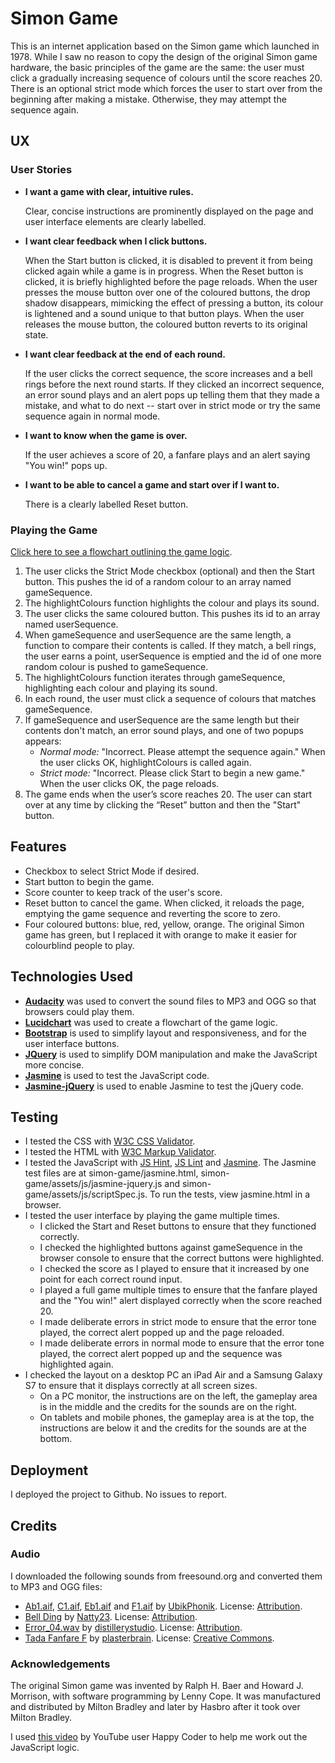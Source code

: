 # Simon Game
This is an internet application based on the Simon game which launched in 1978. While I saw no reason to copy the design of the original Simon game 
hardware, the basic principles of the game are the same: the user must click a gradually increasing sequence of colours until the score reaches 20. 
There is an optional strict mode which forces the user to start over from the beginning after making a mistake. Otherwise, they may attempt the sequence again.

## UX

### User Stories
- **I want a game with clear, intuitive rules.**

    Clear, concise instructions are prominently displayed on the page and user interface elements are clearly labelled.

- **I want clear feedback when I click buttons.**

    When the Start button is clicked, it is disabled to prevent it from being clicked again while a game is in progress. 
    When the Reset button is clicked, it is briefly highlighted before the page reloads. When the user presses the mouse 
    button over one of the coloured buttons, the drop shadow disappears, mimicking the effect of pressing a button, its 
    colour is lightened and a sound unique to that button plays. When the user releases the mouse button, the coloured 
    button reverts to its original state.

- **I want clear feedback at the end of each round.**

    If the user clicks the correct sequence, the score increases and a bell rings before the next round starts.
    If they clicked an incorrect sequence, an error sound plays and an alert pops up telling them that they made a mistake, 
    and what to do next -- start over in strict mode or try the same sequence again in normal mode. 

- **I want to know when the game is over.**

    If the user achieves a score of 20, a fanfare plays and an alert saying "You win!" pops up.

- **I want to be able to cancel a game and start over if I want to.**

    There is a clearly labelled Reset button.


### Playing the Game

[Click here to see a flowchart outlining the game logic](https://www.lucidchart.com/invitations/accept/86cda98e-cc15-4030-b20d-b76d33c29d08).

1. The user clicks the Strict Mode checkbox (optional) and then the Start button. This pushes the id of a random colour to an array named gameSequence.
2. The highlightColours function highlights the colour and plays its sound.
3. The user clicks the same coloured button. This pushes its id to an array named userSequence. 
4. When gameSequence and userSequence are the same length, a function to compare their contents is called. If they match, a bell rings, the user earns a point, userSequence is emptied 
and the id of one more random colour is pushed to gameSequence.
5. The highlightColours function iterates through gameSequence, highlighting each colour and playing its sound.
6. In each round, the user must click a sequence of colours that matches gameSequence.
7. If gameSequence and userSequence are the same length but their contents don't match, an error sound plays, and one of two popups appears:
    - *Normal mode:* "Incorrect. Please attempt the sequence again." When the user clicks OK, highlightColours is called again.
    - *Strict mode:* "Incorrect. Please click Start to begin a new game." When the user clicks OK, the page reloads.
8. The game ends when the user’s score reaches 20. The user can start over at any time by clicking the “Reset” button and then the "Start" button.

## Features

- Checkbox to select Strict Mode if desired.
- Start button to begin the game.
- Score counter to keep track of the user's score.
- Reset button to cancel the game. When clicked, it reloads the page, emptying the game sequence and reverting the score to zero.
- Four coloured buttons: blue, red, yellow, orange. The original Simon game has green, but I replaced it with orange to make it easier for colourblind people to play.


## Technologies Used

- **[Audacity](https://www.audacityteam.org/)** was used to convert the sound files to MP3 and OGG so that browsers could play them.
- **[Lucidchart](https://www.lucidchart.com/)** was used to create a flowchart of the game logic.
- **[Bootstrap](https://getbootstrap.com/)** is used to simplify layout and responsiveness, and for the user interface buttons.
- **[JQuery](https://jquery.com)** is used to simplify DOM manipulation and make the JavaScript more concise.
- **[Jasmine](https://jasmine.github.io/)** is used to test the JavaScript code.
- **[Jasmine-jQuery](https://github.com/velesin/jasmine-jquery)** is used to enable Jasmine to test the jQuery code.


## Testing
- I tested the CSS with [W3C CSS Validator](https://jigsaw.w3.org/css-validator/).
- I tested the HTML with [W3C Markup Validator](https://validator.w3.org/).
- I tested the JavaScript with [JS Hint](http://jshint.com/), [JS Lint](http://www.jslint.com/) and [Jasmine](https://jasmine.github.io/). 
The Jasmine test files are at simon-game/jasmine.html, simon-game/assets/js/jasmine-jquery.js and simon-game/assets/js/scriptSpec.js. 
To run the tests, view jasmine.html in a browser.
- I tested the user interface by playing the game multiple times.
    - I clicked the Start and Reset buttons to ensure that they functioned correctly.
    - I checked the highlighted buttons against gameSequence in the browser console to ensure that the correct buttons were highlighted.
    - I checked the score as I played to ensure that it increased by one point for each correct round input.
    - I played a full game multiple times to ensure that the fanfare played and the "You win!" alert displayed correctly when the score reached 20.
    - I made deliberate errors in strict mode to ensure that the error tone played, the correct alert popped up and the page reloaded.
    - I made deliberate errors in normal mode to ensure that the error tone played, the correct alert popped up and the sequence was highlighted again. 
- I checked the layout on a desktop PC an iPad Air and a Samsung Galaxy S7 to ensure that it displays correctly at all screen sizes.
    - On a PC monitor, the instructions are on the left, the gameplay area is in the middle and the credits for the sounds are on the right.
    - On tablets and mobile phones, the gameplay area is at the top, the instructions are below it and the credits for the sounds are at the bottom.

## Deployment

I deployed the project to Github. No issues to report.

## Credits
### Audio
I downloaded the following sounds from freesound.org and converted them to MP3 and OGG files:
- [Ab1.aif](https://freesound.org/people/UbikPhonik/sounds/177947/), [C1.aif](https://freesound.org/people/UbikPhonik/sounds/177948/), 
[Eb1.aif](https://freesound.org/people/UbikPhonik/sounds/177954/) and [F1.aif](https://freesound.org/people/UbikPhonik/sounds/177943/) 
by [UbikPhonik](https://freesound.org/people/UbikPhonik/). License: [Attribution](https://creativecommons.org/licenses/by/3.0/legalcode). 
- [Bell Ding](https://freesound.org/people/Natty23/sounds/411749/) by [Natty23](https://freesound.org/people/Natty23/). 
License: [Attribution](https://creativecommons.org/licenses/by/3.0/legalcode). 
- [Error_04.wav](https://freesound.org/people/distillerystudio/sounds/327735/) by [distillerystudio](https://freesound.org/people/distillerystudio/). 
License: [Attribution](https://creativecommons.org/licenses/by/3.0/legalcode).
- [Tada Fanfare F](https://freesound.org/people/plasterbrain/sounds/397354/) by [plasterbrain](https://freesound.org/people/plasterbrain/). 
License: [Creative Commons](https://creativecommons.org/publicdomain/zero/1.0/legalcode).

### Acknowledgements
The original Simon game was invented by Ralph H. Baer and Howard J. Morrison, with software programming by Lenny Cope. 
It was manufactured and distributed by Milton Bradley and later by Hasbro after it took over Milton Bradley.

I used [this video](https://www.youtube.com/watch?v=4pfvy_A5ceE) by YouTube user Happy Coder to help me work out the JavaScript logic.
